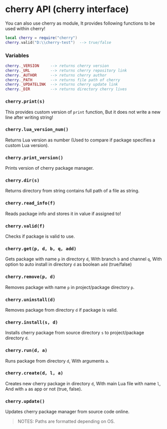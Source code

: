 # cherry API (cherry interface)

You can also use cherry as module, It provides following functions to be used within cherry!

```lua
local cherry = require("cherry")
cherry.valid("D:\\cherry-test")  --> true/false
```

### Variables

```lua
cherry._VERSION     --> returns cherry version
cherry._URL         --> returns cherry repository link
cherry._AUTHOR      --> returns cherry author
cherry._PATH        --> returns file path of cherry
cherry._UPDATELINK  --> returns cherry update link
cherry._DIR         --> returns directory cherry lives
```

### `cherry.print(s)`

This provides custom version of `print` function, But it does not write a new line after writing string!

### `cherry.lua_version_num()`

Returns Lua version as number (Used to compare if package specifies a custom Lua version).

### `cherry.print_version()`

Prints version of cherry package manager.

### `cherry.dir(s)`

Returns directory from string contains full path of a file as string.

### `cherry.read_info(f)`

Reads package info and stores it in value if assigned to!

### `cherry.valid(f)`

Checks if package is valid to use.

### `cherry.get(p, d, b, q, add)`

Gets package with name `p` in directory `d`, With branch `b` and channel `q`, With option to auto install in directory `d` as boolean `add` (true/false)

### `cherry.remove(p, d)`

Removes package with name `p` in project/package directory `p`.

### `cherry.uninstall(d)`

Removes package from directory `d` if package is valid.

### `cherry.install(s, d)`

Installs cherry package from source directory `s` to project/package directory `d`.

### `cherry.run(d, a)`

Runs package from directory `d`, With arguments `a`.

### `cherry.create(d, l, a)`

Creates new cherry package in directory `d`, With main Lua file with name `l`, And with `a` as app or not (true, false).

### `cherry.update()`

Updates cherry package manager from source code online.

> NOTES: Paths are formatted depending on OS.
